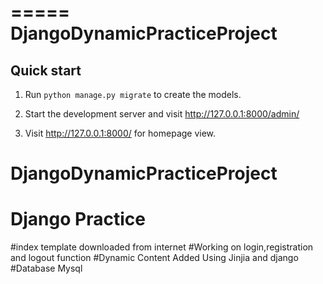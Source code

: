 =====
DjangoDynamicPracticeProject
=====



Quick start
-----------


1. Run ``python manage.py migrate`` to create the models.

2. Start the development server and visit http://127.0.0.1:8000/admin/

3. Visit http://127.0.0.1:8000/ for homepage view.


<h1> DjangoDynamicPracticeProject </h1>

# Django Practice
#index template downloaded from internet
#Working on login,registration and logout function
#Dynamic Content Added Using Jinjia and django
#Database Mysql
